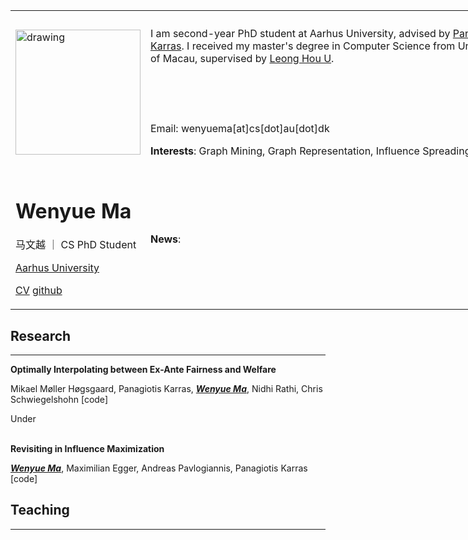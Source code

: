 <table>
<!-- <tr> -->
<th> </th>
<th> </th>
<th> </th>
<!-- </tr> -->
<tr>
<td>

<img style="float: center;"  src="pic/slef.jpg" alt="drawing" width="200"/>

</td>
<td colspan="2">

I am second-year PhD student at Aarhus University, advised by [Panagoist Karras](https://www.cs.au.dk/~karras/). I received my master's degree in Computer Science from University of Macau, supervised by [Leong Hou U](https://www.fst.um.edu.mo/personal/ryanlhu/).

<br /> 
<br /> 
<br /> 

Email: wenyuema[at]cs[dot]au[dot]dk


**Interests**: Graph Mining, Graph Representation, Influence Spreading



</td>
</tr>
<td style="float: center;">

# Wenyue Ma 

马文越 ｜ CS PhD Student

[Aarhus University](https://cs.au.dk/)


[CV]() [github](https://github.com/ADYD1208)  
</td>
<td colspan="2">

**News**:

</td>
</table>

<style>
td, th {
   border: none!important;
}
table {
  table-layout: fixed;
  width: 800px;
}
</style>



## Research 
---

**Optimally Interpolating between Ex-Ante Fairness and Welfare**
  
Mikael Møller Høgsgaard, Panagiotis Karras, *<u>**Wenyue Ma**</u>*, Nidhi Rathi, Chris Schwiegelshohn [code]

Under
<br />
<br />

**Revisiting in Influence Maximization**
  
*<u>**Wenyue Ma**</u>*, Maximilian Egger, Andreas Pavlogiannis, Panagiotis Karras [code]

## Teaching 
---
